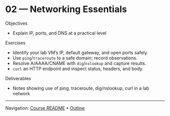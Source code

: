 # 02 — Networking Essentials

Objectives
- Explain IP, ports, and DNS at a practical level

Exercises
- Identify your lab VM’s IP, default gateway, and open ports safely.
- Use `ping`/`traceroute` to a safe domain; record observations.
- Resolve A/AAAA/CNAME with `dig`/`nslookup` and capture results.
- `curl` an HTTP endpoint and inspect status, headers, and body.

Deliverables
- Notes showing use of ping, traceroute, dig/nslookup, curl in a lab network

---
Navigation: [Course README](../../README.md) • [Outline](../../docs/outline.md)
